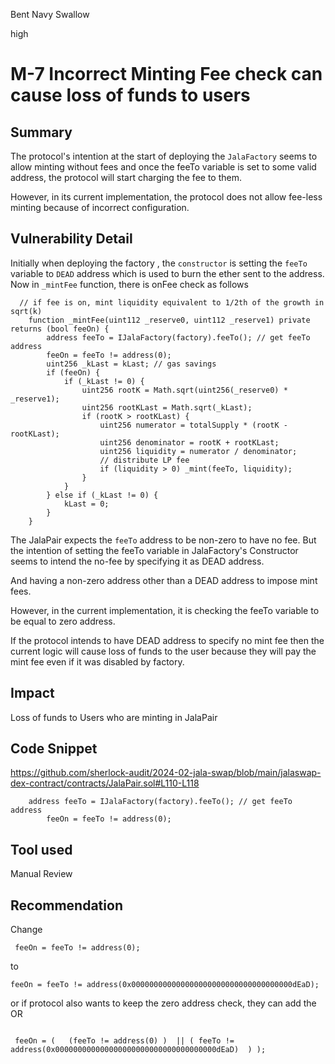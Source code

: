 Bent Navy Swallow

high

# M-7 Incorrect Minting Fee check can cause loss of funds to users

## Summary
The protocol's intention at the start of deploying the `JalaFactory` seems to allow minting without fees and once the feeTo variable is set to some valid address, the protocol will start charging the fee to them.

However, in its current implementation, the protocol does not allow fee-less minting because of incorrect configuration.

## Vulnerability Detail
Initially when deploying the factory , the `constructor` is setting the `feeTo` variable to `DEAD` address which is used to burn the ether sent to the address. 
Now in `_mintFee` function, there is onFee check as follows

```solidity
  // if fee is on, mint liquidity equivalent to 1/2th of the growth in sqrt(k)
    function _mintFee(uint112 _reserve0, uint112 _reserve1) private returns (bool feeOn) {
        address feeTo = IJalaFactory(factory).feeTo(); // get feeTo address
        feeOn = feeTo != address(0);
        uint256 _kLast = kLast; // gas savings
        if (feeOn) {
            if (_kLast != 0) {
                uint256 rootK = Math.sqrt(uint256(_reserve0) * _reserve1);
                uint256 rootKLast = Math.sqrt(_kLast);
                if (rootK > rootKLast) {
                    uint256 numerator = totalSupply * (rootK - rootKLast);
                    uint256 denominator = rootK + rootKLast;
                    uint256 liquidity = numerator / denominator;
                    // distribute LP fee
                    if (liquidity > 0) _mint(feeTo, liquidity);
                }
            }
        } else if (_kLast != 0) {
            kLast = 0;
        }
    }

```
The JalaPair expects the `feeTo` address to be non-zero to have no fee. But the intention of setting the feeTo variable in JalaFactory's Constructor seems to intend the no-fee by specifying it as DEAD address.

And having a non-zero address other than a DEAD address to impose mint fees.

However, in the current implementation, it is checking the feeTo variable to be equal to zero address.

If the protocol intends to have DEAD address to specify no mint fee then the current logic will cause loss of funds to the user
because they will pay the mint fee even if it was disabled by factory.

## Impact

Loss of funds to Users who are minting in JalaPair

## Code Snippet
https://github.com/sherlock-audit/2024-02-jala-swap/blob/main/jalaswap-dex-contract/contracts/JalaPair.sol#L110-L118

```solidity
    address feeTo = IJalaFactory(factory).feeTo(); // get feeTo address
        feeOn = feeTo != address(0);
```

## Tool used

Manual Review

## Recommendation
Change 

```solidity
 feeOn = feeTo != address(0);
``` 

to 

```solidity 
feeOn = feeTo != address(0x000000000000000000000000000000000000dEaD);

```
or if protocol also wants to keep the zero address check, they can add the OR

```solidity

 feeOn = (   (feeTo != address(0) )  || ( feeTo != address(0x000000000000000000000000000000000000dEaD)  ) );

```
